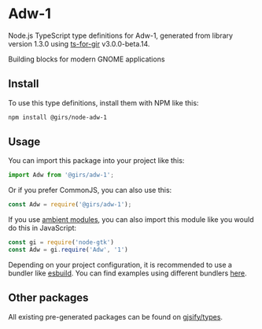 
# Adw-1

Node.js TypeScript type definitions for Adw-1, generated from library version 1.3.0 using [ts-for-gir](https://github.com/gjsify/ts-for-gir) v3.0.0-beta.14.

Building blocks for modern GNOME applications

## Install

To use this type definitions, install them with NPM like this:
```bash
npm install @girs/node-adw-1
```

## Usage

You can import this package into your project like this:
```ts
import Adw from '@girs/adw-1';
```

Or if you prefer CommonJS, you can also use this:
```ts
const Adw = require('@girs/adw-1');
```

If you use [ambient modules](https://github.com/gjsify/ts-for-gir/tree/main/packages/cli#ambient-modules), you can also import this module like you would do this in JavaScript:

```ts
const gi = require('node-gtk')
const Adw = gi.require('Adw', '1')
```

Depending on your project configuration, it is recommended to use a bundler like [esbuild](https://esbuild.github.io/). You can find examples using different bundlers [here](https://github.com/gjsify/ts-for-gir/tree/main/examples).

## Other packages

All existing pre-generated packages can be found on [gjsify/types](https://github.com/gjsify/types).